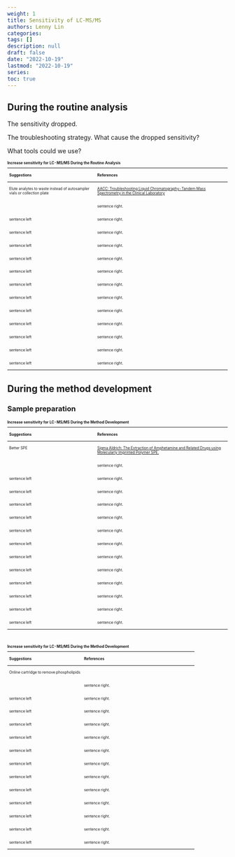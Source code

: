 ```yaml
---
weight: 1
title: Sensitivity of LC-MS/MS
authors: Lenny Lin
categories: 
tags: []
description: null
draft: false
date: "2022-10-19"
lastmod: "2022-10-19"
series: 
toc: true
---
```


<!--more-->
## During the routine analysis  

The sensitivity dropped. 

The troubleshooting strategy. What cause the dropped sensitivity?  

What tools could we use?

<table style="width:100%; font-size: 60%">
<caption style="text-align:left", align = "top"><b>Increase sensitivity for LC-MS/MS During the Routine Analysis</b></caption>
<colgroup><col style="width: 40%" /><col style="width: 60%" />
</colgroup>
<thead>
  <tr VALIGN=TOP style="text-align:left"  class="header">
    <th><p>Suggestions</p></th>
    <th><p>References</p></th>
  </tr>
</thead>
<tbody VALIGN=TOP>
  <tr class="odd">
    <td><p>Elute analytes to waste instead of autosampler vials or collection plate
    </p></td>
    <td><p><a href = "https://https://www.aacc.org/cln/articles/2015/august/troubleshooting-liquid-chromatography-tandem-mass-spectrometry-in-the-clinical-laboratory">AACC: Troubleshooting Liquid Chromatography-Tandem Mass Spectrometry in the Clinical Laboratory</a>
    </p></td>
  </tr>
  <tr class="even">
    <td><p>
    </p></td>
    <td><p> sentence right.
    </p></td>
  </tr>
  <tr class="odd">
    <td><p>sentence left
    </p></td>
    <td><p>sentence right.
    </p></td>
  </tr>
  <tr class="even">
    <td><p>sentence left
    </p></td>
    <td><p> sentence right.
    </p></td>
  </tr>
  <tr class="odd">
    <td><p>sentence left
    </p></td>
    <td><p>sentence right.
    </p></td>
  </tr>
  <tr class="even">
    <td><p>sentence left
    </p></td>
    <td><p> sentence right.
    </p></td>
  </tr>
  <tr class="odd">
    <td><p>sentence left
    </p></td>
    <td><p>sentence right.
    </p></td>
  </tr>
  <tr class="even">
    <td><p>sentence left
    </p></td>
    <td><p> sentence right.
    </p></td>
  </tr>
  <tr class="odd">
    <td><p>sentence left
    </p></td>
    <td><p>sentence right.
    </p></td>
  </tr>
  <tr class="even">
    <td><p>sentence left
    </p></td>
    <td><p> sentence right.
    </p></td>
  </tr>
  <tr class="odd">
    <td><p>sentence left
    </p></td>
    <td><p>sentence right.
    </p></td>
  </tr>
  <tr class="even">
    <td><p>sentence left
    </p></td>
    <td><p> sentence right.
    </p></td>
  </tr>
  <tr class="odd">
    <td><p>sentence left
    </p></td>
    <td><p>sentence right.
    </p></td>
  </tr>
  <tr class="even">
    <td><p>sentence left
    </p></td>
    <td><p> sentence right.
    </p></td>
  </tr>
</tbody>
</table>


## During the method development   

### Sample preparation

<table style="width:100%; font-size: 60%">
<caption style="text-align:left", align = "top"><b>Increase sensitivity for LC-MS/MS During the Method Development</b></caption>
<colgroup><col style="width: 40%" /><col style="width: 60%" />
</colgroup>
<thead>
  <tr VALIGN=TOP style="text-align:left"  class="header">
    <th><p>Suggestions</p></th>
    <th><p>References</p></th>
  </tr>
</thead>
<tbody VALIGN=TOP>
  <tr class="odd">
    <td><p>Better SPE
    </p></td>
    <td><p><a href = "https://www.sigmaaldrich.com/CA/en/technical-documents/technical-article/analytical-chemistry/solid-phase-extraction/the-extraction-of" target="_blank" rel="noopener noreferrer">Sigma Aldrich: The Extraction of Amphetamine and Related Drugs using Molecularly Imprinted Polymer SPE. </a>
    </p></td>
  </tr>
  <tr class="even">
    <td><p>
    </p></td>
    <td><p> sentence right.
    </p></td>
  </tr>
  <tr class="odd">
    <td><p>sentence left
    </p></td>
    <td><p>sentence right.
    </p></td>
  </tr>
  <tr class="even">
    <td><p>sentence left
    </p></td>
    <td><p> sentence right.
    </p></td>
  </tr>
  <tr class="odd">
    <td><p>sentence left
    </p></td>
    <td><p>sentence right.
    </p></td>
  </tr>
  <tr class="even">
    <td><p>sentence left
    </p></td>
    <td><p> sentence right.
    </p></td>
  </tr>
  <tr class="odd">
    <td><p>sentence left
    </p></td>
    <td><p>sentence right.
    </p></td>
  </tr>
  <tr class="even">
    <td><p>sentence left
    </p></td>
    <td><p> sentence right.
    </p></td>
  </tr>
  <tr class="odd">
    <td><p>sentence left
    </p></td>
    <td><p>sentence right.
    </p></td>
  </tr>
  <tr class="even">
    <td><p>sentence left
    </p></td>
    <td><p> sentence right.
    </p></td>
  </tr>
  <tr class="odd">
    <td><p>sentence left
    </p></td>
    <td><p>sentence right.
    </p></td>
  </tr>
  <tr class="even">
    <td><p>sentence left
    </p></td>
    <td><p> sentence right.
    </p></td>
  </tr>
  <tr class="odd">
    <td><p>sentence left
    </p></td>
    <td><p>sentence right.
    </p></td>
  </tr>
  <tr class="even">
    <td><p>sentence left
    </p></td>
    <td><p> sentence right.
    </p></td>
  </tr>
</tbody>
</table>


<br>
<table style="width:100%; font-size: 60%">
<caption style="text-align:left", align = "top"><b>Increase sensitivity for LC-MS/MS During the Method Development</b></caption>
<colgroup><col style="width: 40%" /><col style="width: 60%" />
</colgroup>
<thead>
  <tr VALIGN=TOP style="text-align:left"  class="header">
    <th><p>Suggestions</p></th>
    <th><p>References</p></th>
  </tr>
</thead>
<tbody VALIGN=TOP>
  <tr class="odd">
    <td><p>Online cartridge to remove phospholipids
    </p></td>
    <td><p>
    </p></td>
  </tr>
  <tr class="even">
    <td><p>
    </p></td>
    <td><p> sentence right.
    </p></td>
  </tr>
  <tr class="odd">
    <td><p>sentence left
    </p></td>
    <td><p>sentence right.
    </p></td>
  </tr>
  <tr class="even">
    <td><p>sentence left
    </p></td>
    <td><p> sentence right.
    </p></td>
  </tr>
  <tr class="odd">
    <td><p>sentence left
    </p></td>
    <td><p>sentence right.
    </p></td>
  </tr>
  <tr class="even">
    <td><p>sentence left
    </p></td>
    <td><p> sentence right.
    </p></td>
  </tr>
  <tr class="odd">
    <td><p>sentence left
    </p></td>
    <td><p>sentence right.
    </p></td>
  </tr>
  <tr class="even">
    <td><p>sentence left
    </p></td>
    <td><p> sentence right.
    </p></td>
  </tr>
  <tr class="odd">
    <td><p>sentence left
    </p></td>
    <td><p>sentence right.
    </p></td>
  </tr>
  <tr class="even">
    <td><p>sentence left
    </p></td>
    <td><p> sentence right.
    </p></td>
  </tr>
  <tr class="odd">
    <td><p>sentence left
    </p></td>
    <td><p>sentence right.
    </p></td>
  </tr>
  <tr class="even">
    <td><p>sentence left
    </p></td>
    <td><p> sentence right.
    </p></td>
  </tr>
  <tr class="odd">
    <td><p>sentence left
    </p></td>
    <td><p>sentence right.
    </p></td>
  </tr>
  <tr class="even">
    <td><p>sentence left
    </p></td>
    <td><p> sentence right.
    </p></td>
  </tr>
</tbody>
</table>
